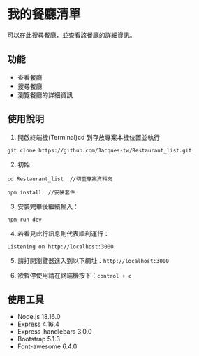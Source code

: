 # 我的餐廳清單
可以在此搜尋餐廳，並查看該餐廳的詳細資訊。

## 功能
- 查看餐廳
- 搜尋餐廳
- 瀏覽餐廳的詳細資訊

## 使用說明
1. 開啟終端機(Terminal)cd 到存放專案本機位置並執行

```
git clone https://github.com/Jacques-tw/Restaurant_list.git
```

2. 初始

```
cd Restaurant_list  //切至專案資料夾
```

```
npm install  //安裝套件
```

3. 安裝完畢後繼續輸入：

```
npm run dev
```

4. 若看見此行訊息則代表順利運行：

```
Listening on http://localhost:3000
```

5. 請打開瀏覽器進入到以下網址：`http://localhost:3000`

6. 欲暫停使用請在終端機按下：`control + c`

## 使用工具
- Node.js 18.16.0
- Express 4.16.4
- Express-handlebars 3.0.0
- Bootstrap 5.1.3
- Font-awesome 6.4.0